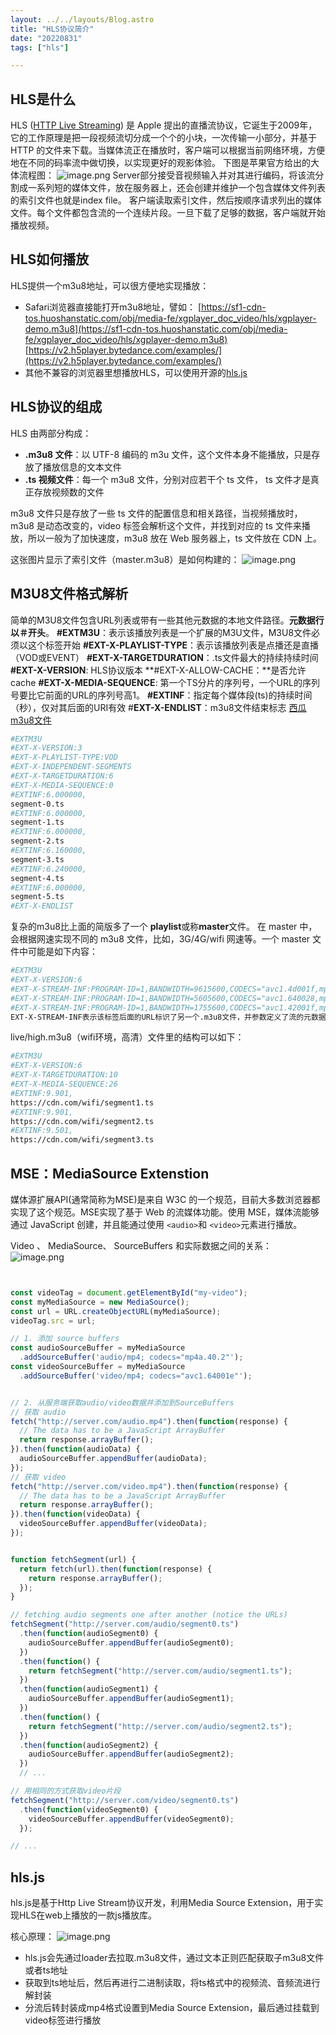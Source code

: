 ```yaml
---
layout: ../../layouts/Blog.astro
title: "HLS协议简介"
date: "20220831"
tags: ["hls"]

---
```


## HLS是什么
HLS ([HTTP Live Streaming](https://developer.apple.com/streaming/)) 是 Apple 提出的直播流协议，它诞生于2009年，它的工作原理是把一段视频流切分成一个个的小块，一次传输一小部分，并基于 HTTP 的文件来下载。当媒体流正在播放时，客户端可以根据当前网络环境，方便地在不同的码率流中做切换，以实现更好的观影体验。
下图是苹果官方给出的大体流程图：
![image.png](http://static.zhutongtong.cn/uPic/20240425152125171402968517140296854691661951450629-3fc6acd0-381e-4f1a-b6a9-0918f5de9bfb.png)
Server部分接受音视频输入并对其进行编码，将该流分割成一系列短的媒体文件，放在服务器上，还会创建并维护一个包含媒体文件列表的索引文件也就是index file。
客户端读取索引文件，然后按顺序请求列出的媒体文件。每个文件都包含流的一个连续片段。一旦下载了足够的数据，客户端就开始播放视频。

## HLS如何播放
HLS提供一个m3u8地址，可以很方便地实现播放：

- Safari浏览器直接能打开m3u8地址，譬如：
[https://sf1-cdn-tos.huoshanstatic.com/obj/media-fe/xgplayer_doc_video/hls/xgplayer-demo.m3u8](https://sf1-cdn-tos.huoshanstatic.com/obj/media-fe/xgplayer_doc_video/hls/xgplayer-demo.m3u8)
[https://v2.h5player.bytedance.com/examples/](https://v2.h5player.bytedance.com/examples/)
- 其他不兼容的浏览器里想播放HLS，可以使用开源的[hls.js](https://github.com/video-dev/hls.js/)

## HLS协议的组成
HLS 由两部分构成：

- **.m3u8 文件**：以 UTF-8 编码的 m3u 文件，这个文件本身不能播放，只是存放了播放信息的文本文件
- **.ts 视频文件**：每一个 m3u8 文件，分别对应若干个 ts 文件， ts 文件才是真正存放视频数的文件

m3u8 文件只是存放了一些 ts 文件的配置信息和相关路径，当视频播放时，m3u8 是动态改变的，video 标签会解析这个文件，并找到对应的 ts 文件来播放，所以一般为了加快速度，m3u8 放在 Web 服务器上，ts 文件放在 CDN 上。



这张图片显示了索引文件（master.m3u8）是如何构建的：
![image.png](http://static.zhutongtong.cn/uPic/20240425152137171402969717140296979551665712621273-8a4a57ed-eca6-4070-94c2-1a2b45b6067e.png)




## M3U8文件格式解析
简单的M3U8文件包含URL列表或带有一些其他元数据的本地文件路径。**元数据行以＃开头**。
**#EXTM3U**：表示该播放列表是一个扩展的M3U文件，M3U8文件必须以这个标签开始
**#EXT-X-PLAYLIST-TYPE**：表示该播放列表是点播还是直播（VOD或EVENT）
**#EXT-X-TARGETDURATION**：.ts文件最大的持续持续时间
**#EXT-X-VERSION**: HLS协议版本
**#EXT-X-ALLOW-CACHE：**是否允许cache
**#EXT-X-MEDIA-SEQUENCE**: 第一个TS分片的序列号，一个URL的序列号要比它前面的URL的序列号高1。
**#EXTINF**：指定每个媒体段(ts)的持续时间（秒），仅对其后面的URI有效
#**EXT-X-ENDLIST**：m3u8文件结束标志
[西瓜m3u8文件](http://sf1-cdn-tos.huoshanstatic.com/obj/media-fe/xgplayer_doc_video/hls/xgplayer-demo.m3u8)
```bash
#EXTM3U
#EXT-X-VERSION:3
#EXT-X-PLAYLIST-TYPE:VOD
#EXT-X-INDEPENDENT-SEGMENTS
#EXT-X-TARGETDURATION:6
#EXT-X-MEDIA-SEQUENCE:0
#EXTINF:6.000000,
segment-0.ts
#EXTINF:6.000000,
segment-1.ts
#EXTINF:6.000000,
segment-2.ts
#EXTINF:6.160000,
segment-3.ts
#EXTINF:6.240000,
segment-4.ts
#EXTINF:6.000000,
segment-5.ts
#EXT-X-ENDLIST
```

复杂的m3u8比上面的简版多了一个 **playlist**或称**master**文件。
在 master 中，会根据网速实现不同的 m3u8 文件，比如，3G/4G/wifi 网速等。一个 master 文件中可能是如下内容：
```bash
#EXTM3U
#EXT-X-VERSION:6
#EXT-X-STREAM-INF:PROGRAM-ID=1,BANDWIDTH=9615600,CODECS="avc1.4d001f,mp4a.40.2",RESOLUTION=1280x720 live/high.m3u8
#EXT-X-STREAM-INF:PROGRAM-ID=1,BANDWIDTH=5605600,CODECS="avc1.640028,mp4a.40.2",RESOLUTION=960x540 live/medium.m3u8
#EXT-X-STREAM-INF:PROGRAM-ID=1,BANDWIDTH=1755600,CODECS="avc1.42001f,mp4a.40.2",RESOLUTION=640x360 live/low.m3u8
EXT-X-STREAM-INF表示该标签后面的URL标识了另一个.m3u8文件，并参数定义了流的元数据，如BANDWIDTH、CODECS等。
```

live/high.m3u8（wifi环境，高清）文件里的结构可以如下：
```bash
#EXTM3U
#EXT-X-VERSION:6
#EXT-X-TARGETDURATION:10
#EXT-X-MEDIA-SEQUENCE:26
#EXTINF:9.901,
https://cdn.com/wifi/segment1.ts
#EXTINF:9.901,
https://cdn.com/wifi/segment2.ts
#EXTINF:9.501,
https://cdn.com/wifi/segment3.ts
```

## MSE：MediaSource Extenstion
媒体源扩展API(通常简称为MSE)是来自 W3C 的一个规范，目前大多数浏览器都实现了这个规范。MSE实现了基于 Web 的流媒体功能。使用 MSE，媒体流能够通过 JavaScript 创建，并且能通过使用 `<audio>`和 `<video>`元素进行播放。

Video 、 MediaSource、 SourceBuffers 和实际数据之间的关系：
![image.png](http://static.zhutongtong.cn/uPic/20240425152357171402983717140298379621666700835241-fc2fc198-bea1-4563-adc6-6cf319d7a2af.png)




```javascript


const videoTag = document.getElementById("my-video");
const myMediaSource = new MediaSource();
const url = URL.createObjectURL(myMediaSource);
videoTag.src = url;

// 1. 添加 source buffers
const audioSourceBuffer = myMediaSource
  .addSourceBuffer('audio/mp4; codecs="mp4a.40.2"');
const videoSourceBuffer = myMediaSource
  .addSourceBuffer('video/mp4; codecs="avc1.64001e"');


// 2. 从服务端获取audio/video数据并添加到SourceBuffers
// 获取 audio 
fetch("http://server.com/audio.mp4").then(function(response) {
  // The data has to be a JavaScript ArrayBuffer
  return response.arrayBuffer();
}).then(function(audioData) {
  audioSourceBuffer.appendBuffer(audioData);
});
// 获取 video
fetch("http://server.com/video.mp4").then(function(response) {
  // The data has to be a JavaScript ArrayBuffer
  return response.arrayBuffer();
}).then(function(videoData) {
  videoSourceBuffer.appendBuffer(videoData);
});
```


```javascript

function fetchSegment(url) {
  return fetch(url).then(function(response) {
    return response.arrayBuffer();
  });
}

// fetching audio segments one after another (notice the URLs)
fetchSegment("http://server.com/audio/segment0.ts")
  .then(function(audioSegment0) {
    audioSourceBuffer.appendBuffer(audioSegment0);
  })
  .then(function() {
    return fetchSegment("http://server.com/audio/segment1.ts");
  })
  .then(function(audioSegment1) {
    audioSourceBuffer.appendBuffer(audioSegment1);
  })
  .then(function() {
    return fetchSegment("http://server.com/audio/segment2.ts");
  })
  .then(function(audioSegment2) {
    audioSourceBuffer.appendBuffer(audioSegment2);
  })
  // ...

// 用相同的方式获取video片段
fetchSegment("http://server.com/video/segment0.ts")
  .then(function(videoSegment0) {
    videoSourceBuffer.appendBuffer(videoSegment0);
  });

// ...
```

## hls.js
hls.js是基于Http Live Stream协议开发，利用Media Source Extension，用于实现HLS在web上播放的一款js播放库。

核心原理：
![image.png](http://static.zhutongtong.cn/uPic/20240425152207171402972717140297275381666789085355-dce35e3e-88f6-4e35-962a-ba0ec8cdf78e.png)

- hls.js会先通过loader去拉取.m3u8文件，通过文本正则匹配获取子m3u8文件或者ts地址
- 获取到ts地址后，然后再进行二进制读取，将ts格式中的视频流、音频流进行解封装
- 分流后转封装成mp4格式设置到Media Source Extension，最后通过挂载到video标签进行播放

